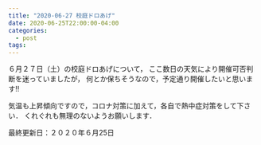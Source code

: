 ```yaml
---
title: "2020-06-27 校庭ドロあげ"
date: 2020-06-25T22:00:00-04:00
categories:
  - post
tags:
---
```

６月２７日（土）の校庭ドロあげについて，
ここ数日の天気により開催可否判断を迷っていましたが，
何とか保ちそうなので，予定通り開催したいと思います‼️

気温も上昇傾向ですので，コロナ対策に加えて，各自で熱中症対策をして下さい．
くれぐれも無理のないようお願いします．

最終更新日：２０２０年６月25日
